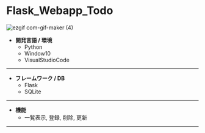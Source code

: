 # Flask_Webapp_Todo

![ezgif com-gif-maker (4)](https://user-images.githubusercontent.com/80504740/136684654-81f96393-807a-4a7c-9bb8-fcbc8d50cb94.gif)

* **開発言語 / 環境**
  * Python
  * Window10
  * VisualStudioCode
***
* **フレームワーク / DB**
  * Flask
  * SQLite
***
* **機能**
  * 一覧表示, 登録, 削除, 更新
***

     



